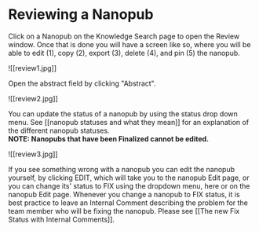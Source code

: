 # Reviewing a Nanopub

Click on a Nanopub on the Knowledge Search page to open the Review window. Once that is done you will have a screen like so, where you will be able to edit (1), copy (2), export (3), delete (4), and pin (5) the nanopub.

![[review1.jpg]]

Open the abstract field by clicking "Abstract".  

![[review2.jpg]]

You can update the status of a nanopub by using the status drop down menu.  See [[nanopub statuses and what they mean]] for an explanation of the different nanopub statuses.  
**NOTE: Nanopubs that have been Finalized cannot be edited.**

![[review3.jpg]]

If you see something wrong with a nanopub you can edit the nanopub yourself, by clicking EDIT, which will take you to the nanopub Edit page, or you can change its' status to FIX using the dropdown menu, here or on the nanopub Edit page.  Whenever you change a nanopub to FIX status, it is best practice to leave an Internal Comment describing the problem for the team member who will be fixing the nanopub.  Please see [[The new Fix Status with Internal Comments]].

